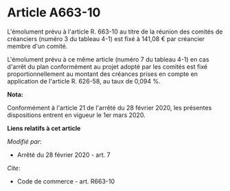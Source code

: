 # Article A663-10

L'émolument prévu à l'article R. 663-10 au titre de la réunion des comités de créanciers (numéro 3 du tableau 4-1) est fixé à
141,08 € par créancier membre d'un comité.

L'émolument prévu à ce même article (numéro 7 du tableau 4-1) en cas d'arrêt du plan conformément au projet adopté par les
comités est fixé proportionnellement au montant des créances prises en compte en application de l'article R. 626-58, au taux
de 0,094 %.

**Nota:**

Conformément à l'article 21 de l'arrêté du 28 février 2020, les présentes dispositions entrent en vigueur le 1er mars 2020.

**Liens relatifs à cet article**

_Modifié par_:

  - Arrêté du 28 février 2020 - art. 7

_Cite_:

  - Code de commerce - art. R663-10
